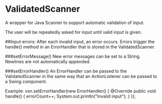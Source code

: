 # ValidatedScanner
A wrapper for Java Scanner to support automatic validation of input.

The user will be repeatedly asked for input until valid input is given.

##Input errors:
After each invalid input, an error occurs. Errors trigger the handle() method in an ErrorHandler that is stored in the ValidatedScanner.

###setErrorMessage()
New error messages can be set to a String. Newlines are not automatically appended.

###setErrorHandler()
An ErrorHandler can be passed to the ValidatedScanner in the same way that an ActionListener can be passed to a Swing component.

Example:
vsn.setErrorHandler(new ErrorHandler() {
		@Override
		public void handle() {
			errorCount++;
			System.out.println("Invalid input");
	}
});
